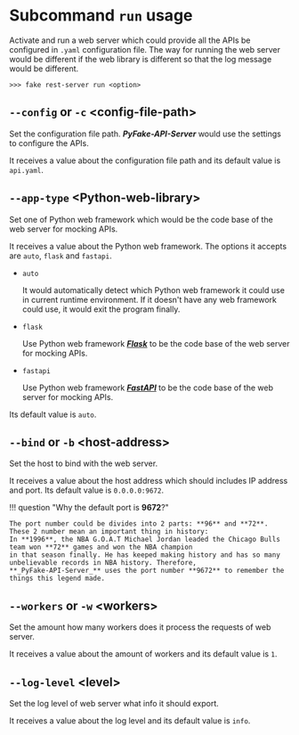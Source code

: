 # Subcommand ``run`` usage

Activate and run a web server which could provide all the APIs be configured in ``.yaml`` configuration file. The way for
running the web server would be different if the web library is different so that the log message would be different.

```console
>>> fake rest-server run <option>
```


## ``--config`` or ``-c`` <config-file-path\>

Set the configuration file path. **_PyFake-API-Server_** would use the settings to configure the APIs.

It receives a value about the configuration file path and its default value is ``api.yaml``.


## ``--app-type`` <Python-web-library\>

Set one of Python web framework which would be the code base of the web server for mocking APIs.

It receives a value about the Python web framework. The options it accepts are ``auto``, ``flask`` and ``fastapi``.

* ``auto``
    
    It would automatically detect which Python web framework it could use in current runtime environment. If it doesn't have
    any web framework could use, it would exit the program finally.

* ``flask``
    
    Use Python web framework [**_Flask_**] to be the code base of the web server for mocking APIs.

[**_Flask_**]: https://flask.palletsprojects.com/en/2.3.x/

* ``fastapi``
    
    Use Python web framework [**_FastAPI_**] to be the code base of the web server for mocking APIs.

[**_FastAPI_**]: https://fastapi.tiangolo.com

Its default value is ``auto``.


## ``--bind`` or ``-b`` <host-address\>

Set the host to bind with the web server.

It receives a value about the host address which should includes IP address and port. Its default value is ``0.0.0.0:9672``.

!!! question "Why the default port is **9672**?"

    The port number could be divides into 2 parts: **96** and **72**. These 2 number mean an important thing in history:
    In **1996**, the NBA G.O.A.T Michael Jordan leaded the Chicago Bulls team won **72** games and won the NBA champion
    in that season finally. He has keeped making history and has so many unbelievable records in NBA history. Therefore,
    **_PyFake-API-Server_** uses the port number **9672** to remember the things this legend made.


## ``--workers`` or ``-w`` <workers\>

Set the amount how many workers does it process the requests of web server.

It receives a value about the amount of workers and its default value is ``1``.


## ``--log-level`` <level\>

Set the log level of web server what info it should export.

It receives a value about the log level and its default value is ``info``.
